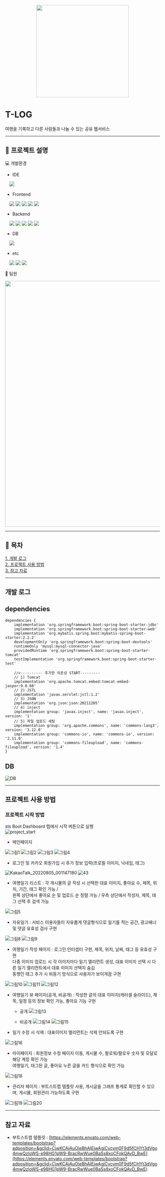 <div align="center">
<img src="https://user-images.githubusercontent.com/95121282/216059524-b873bc43-dd12-44fd-bf08-806f929fdb35.png" width="300" height="auto">
</div>


# T-LOG
여행을 기록하고 다른 사람들과 나눌 수 있는 공유 웹서비스
  



---
  
## :pushpin: 프로젝트 설명
 
:computer: 개발환경  
* IDE  


&emsp;<img src="https://img.shields.io/badge/Sts4-6DB33F?style=flat&logo=Sts4&logoColor=white"/>

* Frontend  


&emsp;<img src="https://img.shields.io/badge/Html5-E34F26?style=flat&logo=Html5&logoColor=white"/> <img src="https://img.shields.io/badge/CSS3-1572B6?style=flat&logo=CSS3&logoColor=white"/> <img src="https://img.shields.io/badge/JavaScript-F7DF1E?style=flat&logo=JavaScript&logoColor=white"/>   <img src="https://img.shields.io/badge/jQuery-0769AD?style=flat&logo=jQuery&logoColor=white"/> <img src="https://img.shields.io/badge/Bootstrap-7952B3?style=flat&logo=Bootstrap&logoColor=white"/>



* Backend  


&emsp;<img src="https://img.shields.io/badge/Spring Boot-6DB33F?style=flat&logo=Spring Boot&logoColor=white"/> <img src="https://img.shields.io/badge/JAVA-ff0000?style=flat&logo=JAVA&logoColor=white"/> <img src="https://img.shields.io/badge/Jsp-000000?style=flat&logo=Jsp&logoColor=white"/> <img src="https://img.shields.io/badge/Mybatis-000000?style=flat&logo=Mybatis&logoColor=white"/> <img src="https://img.shields.io/badge/apache tomcat-F8DC75?style=flat&logo=apache tomcat&logoColor=white"/>


* DB  


&emsp;<img src="https://img.shields.io/badge/MySQL-4479A1?style=flat&logo=MySQL&logoColor=white"/>


* etc  


&emsp;<img src="https://img.shields.io/badge/Git-4479A1?style=flat&logo=Git&logoColor=white"/> <img src="https://img.shields.io/badge/GitHub-181717?style=flat&logo=GitHub&logoColor=white"/> <img src="https://img.shields.io/badge/Sourcetree-0052CC?style=flat&logo=Sourcetree&logoColor=white"/>
                
:runner: 팀원  
<div align="center">
<img src="https://user-images.githubusercontent.com/95121282/216060141-277093eb-7e32-4fb2-8bd2-072545cdd7e7.png" width="800" height="auto">
</div>



---
  
## :pushpin: 목차  
[1. 개발 로그](#개발-로그)  
[2. 프로젝트 사용 방법](#프로젝트-사용-방법)  
[3. 참고 자료](#참고-자료)

---
  
## 개발 로그


## dependencies  
```
dependencies {
	implementation 'org.springframework.boot:spring-boot-starter-jdbc'
	implementation 'org.springframework.boot:spring-boot-starter-web'
	implementation 'org.mybatis.spring.boot:mybatis-spring-boot-starter:2.2.2'
	developmentOnly 'org.springframework.boot:spring-boot-devtools'
	runtimeOnly 'mysql:mysql-connector-java'
	providedRuntime 'org.springframework.boot:spring-boot-starter-tomcat'
	testImplementation 'org.springframework.boot:spring-boot-starter-test'
	
	//<---------- 추가한 의존성 START---------
	// 1) Tomcat
	implementation 'org.apache.tomcat.embed:tomcat-embed-jasper:9.0.60'
	// 2) JSTL
	implementation 'javax.servlet:jstl:1.2'
	// 3) JSON
	implementation 'org.json:json:20211205'
	// 4) inject
	implementation group: 'javax.inject', name: 'javax.inject', version: '1'
	// 5) 파일 업로드 세팅
	implementation group: 'org.apache.commons', name: 'commons-lang3', version: '3.12.0'
	implementation group: 'commons-io', name: 'commons-io', version: '2.11.0'
	implementation group: 'commons-fileupload', name: 'commons-fileupload', version: '1.4'
}
```

## DB
![DB](https://user-images.githubusercontent.com/95121282/216060559-15d5438a-580f-4283-a2c4-176df11461b1.JPG)



---


## 프로젝트 사용 방법
### 프로젝트 시작 방법  
sts Boot Dashboard 탭에서 시작 버튼으로 실행  
![project_start](https://user-images.githubusercontent.com/95121282/216060960-448aaa69-725b-4a30-a120-2ee278aff78b.png)  


* 메인페이지


![그림1](https://user-images.githubusercontent.com/95121282/216067239-8d36bf37-0bf5-430c-a0c1-ed2c36ff2dba.png)
![그림2](https://user-images.githubusercontent.com/95121282/216067245-4f7aa38c-8b39-4248-9b5f-a864bf088cd1.png)
![그림3](https://user-images.githubusercontent.com/95121282/216067251-09b043ff-a9dc-4208-a4a2-63ee5aad5436.png)
![그림4](https://user-images.githubusercontent.com/95121282/216067253-4279ef63-7efc-4b93-b6ff-59702db960bc.png)



* 로그인 및 카카오 회원가입 시 추가 정보 입력(프로필 이미지, 닉네임, 태그)


![KakaoTalk_20220805_001147180](https://user-images.githubusercontent.com/95121282/216068204-b4968c83-be10-47e9-b153-269fb76f0c5c.png)
![43](https://user-images.githubusercontent.com/95121282/216068208-2326003a-3777-474e-a909-2c18e970ddc2.png)


* 여행일기 리스트 : 각 게시물의 글 작성 시 선택한 대표 이미지, 좋아요 수, 제목, 위치, 기간, 태그 확인 가능 /  
왼쪽 상단에서 좋아요 순 및 업로드 순 정렬 가능 / 우측 상단에서 작성자, 제목, 태그 선택 후 검색 가능


![그림5](https://user-images.githubusercontent.com/95121282/216067256-460aa33a-ac49-4c81-b9b8-f542a1050aeb.png)


* 자유일기 : 서비스 이용자들이 자유롭게 댓글형식으로 일기를 적는 공간, 광고배너 및 댓글 유효성 검사 구현


![그림8](https://user-images.githubusercontent.com/95121282/216067278-b3c2f334-e97c-45c2-b0dc-2ce0ffc2fb18.png)
![그림9](https://user-images.githubusercontent.com/95121282/216067282-433bb8d6-3009-4797-b0d6-bd80971d77a2.png)


* 여행일기 작성 페이지 : 로그인 인터셉터 구현, 제목, 위치, 날짜, 태그 등 유효성 구현  
다중 이미지 업로드 시 각 이미지마다 일기 엘리먼트 생성, 대표 이미지 선택 시 다른 일기 엘리먼트에서 대표 이미지 선택지 숨김  
동행인 태그 추가 시 비동기 방식으로 사용자가 보이게끔 구현


![그림10](https://user-images.githubusercontent.com/95121282/216067284-68dddae5-9100-4514-8f5b-5df31da8f2dc.png)
![그림11](https://user-images.githubusercontent.com/95121282/216067288-559fe666-23ae-4214-b6a7-e02b6883ebfe.png)
![그림12](https://user-images.githubusercontent.com/95121282/216067295-c6ecb5a6-45ae-4a90-8ef8-aaf436172eb8.png)


* 여행일기 뷰 페이지(공개, 비공개) : 작성한 글의 대표 이미지(캐러셀 슬라이드), 제목, 일정 등의 정보 확인 가능, 좋아요 기능 구현

	* 공개
![그림13](https://user-images.githubusercontent.com/95121282/216067297-e2e56800-ec95-4e0d-beee-1d8ff23f52a8.png)

	* 비공개
![그림14](https://user-images.githubusercontent.com/95121282/216067310-eab43dcc-d5f7-4904-a5f6-671f608f627f.png)
![그림15](https://user-images.githubusercontent.com/95121282/216067314-0593375b-5cdf-497e-9648-d5d0da048b1b.png)

* 일기 수정 시 삭제 : 대표이미지 엘리먼트는 삭제 안되도록 구현


![그림16](https://user-images.githubusercontent.com/95121282/216067318-3b168c34-b62c-4410-9167-e5dd57806707.png)


* 마이페이지 : 회원정보 수정 페이지 이동, 게시물 수, 팔로워/팔로우 숫자 및 모달로 해당 계정 확인 가능  
여행일기, 태그된 글, 좋아요 누른 글을 카드 형식으로 확인 가능


![그림18](https://user-images.githubusercontent.com/95121282/216067327-8b6af146-adba-4050-8217-c36d96325dbc.png)


* 관리자 페이지 : 부트스트랩 템플릿 사용, 게시글을 그래프 통계로 확인할 수 있으며, 게시물, 회원관리 가능하도록 구현


![그림19](https://user-images.githubusercontent.com/95121282/216067223-fc55089f-b42e-4ed6-add6-5b830724568b.png)
![그림20](https://user-images.githubusercontent.com/95121282/216067237-5d5ae1f5-6db8-4608-8f63-8aab052f5022.png)


---
## 참고 자료
* 부트스트랩 템플릿 : [https://elements.envato.com/web-templates/bootstrap?adposition=&gclid=CjwKCAiAuOieBhAIEiwAgjCvcvm0F9d5fCHYt3dVgo4mwQzIoWS-e98HG1pW9-BracRwWue0BaSs8xoCFokQAvD_BwE](https://elements.envato.com/web-templates/bootstrap?adposition=&gclid=CjwKCAiAuOieBhAIEiwAgjCvcvm0F9d5fCHYt3dVgo4mwQzIoWS-e98HG1pW9-BracRwWue0BaSs8xoCFokQAvD_BwE)
